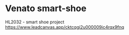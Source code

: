 # Venato smart-shoe
HL2032 - smart shoe project \
https://www.leadcanvas.app/cktcqgi2u000009ic4rqx9fnq
